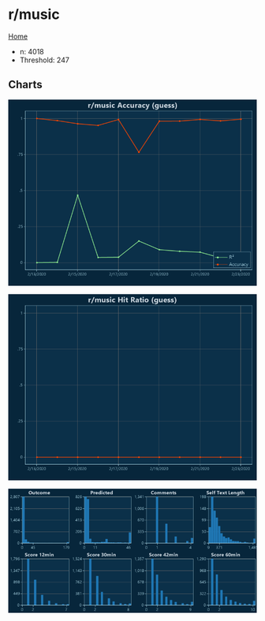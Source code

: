 # r/music

[Home](../index.md)

* n: 4018
* Threshold: 247

## Charts

![r/music R² (guess)](../images/guess_music_Accuracy.png "r/music R² (guess)")

![r/music Hit Ratio (guess)](../images/guess_music_HitRatio.png "r/music Hit Ratio (guess)")

![r/music Distributions (guess)](../images/guess_music_Distributions.png "r/music Distributions (guess)")

